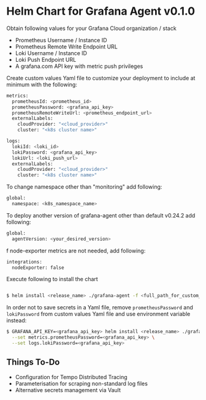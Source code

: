 # Helm Chart for Grafana Agent v0.1.0

Obtain following values for your Grafana Cloud organization / stack

- Prometheus Username / Instance ID
- Prometheus Remote Write Endpoint URL
- Loki Username / Instance ID
- Loki Push Endpoint URL
- A grafana.com API key with metric push privileges

Create custom values Yaml file to customize your deployment to include at minimum with the following:

```bash
metrics:
  prometheusId: <prometheus_id>
  prometheusPassword: <grafana_api_key>
  prometheusRemoteWriteUrl: <prometheus_endpoint_url>
  externalLabels:
    cloudProvider: "<cloud_provider>"
    cluster: "<k8s cluster name>"

logs:
  lokiId: <loki_id>
  lokiPassword: <grafana_api_key>
  lokiUrl: <loki_push_url>
  externalLabels:
    cloudProvider: "<cloud_provider>"
    cluster: "<k8s cluster name>"
```

To change namespace other than "monitoring" add following:
```bash
global:
  namespace: <k8s_namespace_name>
```

To deploy another version of grafana-agent other than default v0.24.2 add following:
```bash
global:
  agentVersion: <your_desired_version>
```

f node-exporter metrics are not needed, add following:
```bash
integrations:
  nodeExporter: false
```

Execute following to install the chart
```bash

$ helm install <release_name> ./grafana-agent -f <full_path_for_custom_values_yaml_file> --create-namespace

```

In order not to save secrets in a Yaml file, remove `prometheusPassword` and `lokiPassword` from custom values Yaml file and use environment variable instead:
```bash
$ GRAFANA_API_KEY=<grafana_api_key> helm install <release_name> ./grafana-agent -f <full_path_for_custom_values_yaml_file> --create-namespace \
  --set metrics.prometheusPassword=<grafana_api_key> \
  --set logs.lokiPassword=<grafana_api_key>
```

## Things To-Do
- Configuration for Tempo Distributed Tracing
- Parameterisation for scraping non-standard log files
- Alternative secrets management via Vault
